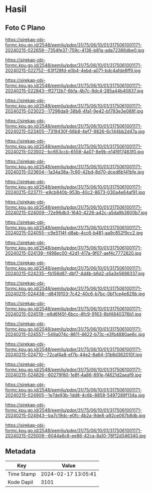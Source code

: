 # Hasil

## Foto C Plano

https://sirekap-obj-formc.kpu.go.id/2548/pemilu/pdpr/31/75/06/10/01/3175061001171-20240215-022659--7354fe37-759c-4136-b81a-ada72386dbe0.jpg

https://sirekap-obj-formc.kpu.go.id/2548/pemilu/pdpr/31/75/06/10/01/3175061001171-20240215-022752--63f128fd-e0b4-4ebd-a071-bdc4afde8ff9.jpg

https://sirekap-obj-formc.kpu.go.id/2548/pemilu/pdpr/31/75/06/10/01/3175061001171-20240215-022843--ff2712b7-6bfa-4b7c-9dc4-285a44b40837.jpg

https://sirekap-obj-formc.kpu.go.id/2548/pemilu/pdpr/31/75/06/10/01/3175061001171-20240215-023023--17296da9-38b8-4fa1-9e42-b1783e3e088f.jpg

https://sirekap-obj-formc.kpu.go.id/2548/pemilu/pdpr/31/75/06/10/01/3175061001171-20240215-023405--7319430f-66b8-4ef7-9826-6c144bb2d47a.jpg

https://sirekap-obj-formc.kpu.go.id/2548/pemilu/pdpr/31/75/06/10/01/3175061001171-20240215-023502--bc653ccb-6558-4a07-8e9b-e14f917483f0.jpg

https://sirekap-obj-formc.kpu.go.id/2548/pemilu/pdpr/31/75/06/10/01/3175061001171-20240215-023604--1a34a38a-7c90-42bd-8d70-dced6b141bfe.jpg

https://sirekap-obj-formc.kpu.go.id/2548/pemilu/pdpr/31/75/06/10/01/3175061001171-20240215-023711--e9cb840b-953b-40c2-8673-030a4e64af91.jpg

https://sirekap-obj-formc.kpu.go.id/2548/pemilu/pdpr/31/75/06/10/01/3175061001171-20240215-024009--72e96db3-1640-4226-a42c-a5da9b3600b7.jpg

https://sirekap-obj-formc.kpu.go.id/2548/pemilu/pdpr/31/75/06/10/01/3175061001171-20240215-024055--c9e5114f-d8ab-4cc6-b481-aa9c852f9cc2.jpg

https://sirekap-obj-formc.kpu.go.id/2548/pemilu/pdpr/31/75/06/10/01/3175061001171-20240215-024139--f498ec00-42d1-417a-9f07-aef4c7772820.jpg

https://sirekap-obj-formc.kpu.go.id/2548/pemilu/pdpr/31/75/06/10/01/3175061001171-20240215-024235--fb156d87-dbf7-4d4b-b6d2-a5a3e5698337.jpg

https://sirekap-obj-formc.kpu.go.id/2548/pemilu/pdpr/31/75/06/10/01/3175061001171-20240215-024438--d8419103-7c42-40c6-b7bc-0bf1ce4e829b.jpg

https://sirekap-obj-formc.kpu.go.id/2548/pemilu/pdpr/31/75/06/10/01/3175061001171-20240215-024519--e6d6f45f-6bcc-4fc9-9163-8bf4840376b1.jpg

https://sirekap-obj-formc.kpu.go.id/2548/pemilu/pdpr/31/75/06/10/01/3175061001171-20240215-024557--549a074c-8611-4622-b73c-e3fb4880ae6c.jpg

https://sirekap-obj-formc.kpu.go.id/2548/pemilu/pdpr/31/75/06/10/01/3175061001171-20240215-024710--72caf4a8-ef7b-44e2-8a64-31b8d362010f.jpg

https://sirekap-obj-formc.kpu.go.id/2548/pemilu/pdpr/31/75/06/10/01/3175061001171-20240215-024826--60279f80-1e8f-4a86-891e-f4621d2aeaf9.jpg

https://sirekap-obj-formc.kpu.go.id/2548/pemilu/pdpr/31/75/06/10/01/3175061001171-20240215-024905--1e7de93b-1dd8-4c6b-8858-5497289f134a.jpg

https://sirekap-obj-formc.kpu.go.id/2548/pemilu/pdpr/31/75/06/10/01/3175061001171-20240215-024943--ba7c19dc-e0fc-4b2a-9de8-a92ce067b8db.jpg

https://sirekap-obj-formc.kpu.go.id/2548/pemilu/pdpr/31/75/06/10/01/3175061001171-20240215-025009--6044a6c8-ee86-42ca-8a10-76f12d346340.jpg


## Metadata

| Key        | Value               |
| ---------- | ------------------- |
| Time Stamp | 2024-02-17 13:05:41 |
| Kode Dapil | 3101                |



